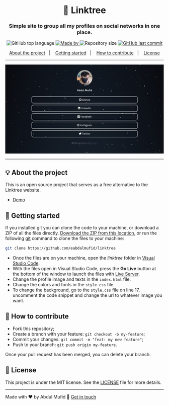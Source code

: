 <h1 align="center">🌲 Linktree</h1>
<h3 align="center">Simple site to group all my profiles on social networks in one place.</h3>

<p align="center">
  <img alt="GitHub top language" src="https://img.shields.io/github/languages/top/eabdalmufid/linktree?color=04D361&labelColor=000000">
  
  <a href="https://www.linkedin.com/in/eabdalmufid/">
    <img alt="Made by" src="https://img.shields.io/static/v1?label=made%20by&message=Abdul%20Mufid&color=04D361&labelColor=000000">
  </a>
  
  <img alt="Repository size" src="https://img.shields.io/github/repo-size/eabdalmufid/linktree?color=04D361&labelColor=000000">
  
  <a href="https://github.com/eabdalmufid/linktree/commits/master">
    <img alt="GitHub last commit" src="https://img.shields.io/github/last-commit/eabdalmufid/linktree?color=04D361&labelColor=000000">
  </a>
</p>

<p align="center">
  <a href="#-about-the-project">About the project</a>&nbsp;&nbsp;&nbsp;|&nbsp;&nbsp;&nbsp;
  <a href="#-getting-started">Getting started</a>&nbsp;&nbsp;&nbsp;|&nbsp;&nbsp;&nbsp;
  <a href="#-how-to-contribute">How to contribute</a>&nbsp;&nbsp;&nbsp;|&nbsp;&nbsp;&nbsp;
  <a href="#-license">License</a>
</p>

---

<p align="center">
  <img alt="screenshot" src="screenshot.jpg">
</p>

---

## 💡 About the project

This is an open source project that serves as a free alternative to the Linktree website.
- [Demo](https://eabdalmufid.github.io/linktree)

## 🚀 Getting started

If you installed git you can clone the code to your machine, or download a ZIP of all the files directly.
[Download the ZIP from this location](https://github.com/eabdalmufid/linktree/archive/master.zip), or run the following [git](https://git-scm.com/downloads) command to clone the files to your machine:
```bash
git clone https://github.com/eabdalmufid/linktree
```
- Once the files are on your machine, open the _linktree_ folder in [Visual Studio Code](https://code.visualstudio.com/).
- With the files open in Visual Studio Code, press the **Go Live** button at the bottom of the window to launch the files with [Live Server](https://marketplace.visualstudio.com/items?itemName=ritwickdey.LiveServer).
- Change the profile image and texts in the `index.html` file.
- Change the colors and fonts in the `style.css` file.
- To change the background, go to the `style.css` file on line 17, uncomment the code snippet and change the url to whatever image you want.

## 🤔 How to contribute

- Fork this repository;
- Create a branch with your feature: `git checkout -b my-feature`;
- Commit your changes: `git commit -m "feat: my new feature"`;
- Push to your branch: `git push origin my-feature`.

Once your pull request has been merged, you can delete your branch.

## 📝 License

This project is under the MIT license. See the [LICENSE](LICENSE.md) file for more details.

---

Made with ❤️ by Abdul Mufid :wave: [Get in touch](https://eabdalmufid.github.io/linktree)
